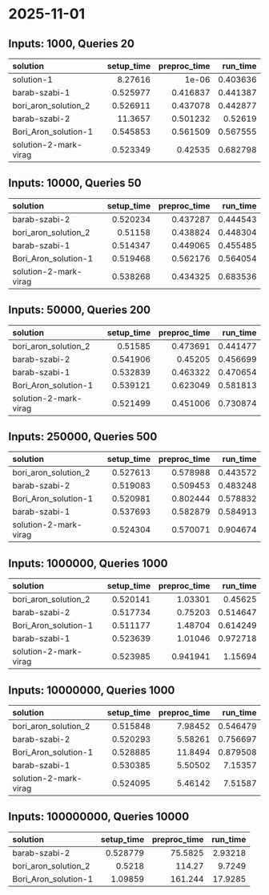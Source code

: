 # 2025-11-01

## Inputs: 1000, Queries 20

| solution              |   setup_time |   preproc_time |   run_time |
|:----------------------|-------------:|---------------:|-----------:|
| solution-1            |     8.27616  |       1e-06    |   0.403636 |
| barab-szabi-1         |     0.525977 |       0.416837 |   0.441387 |
| bori_aron_solution_2  |     0.526911 |       0.437078 |   0.442877 |
| barab-szabi-2         |    11.3657   |       0.501232 |   0.52619  |
| Bori_Aron_solution-1  |     0.545853 |       0.561509 |   0.567555 |
| solution-2-mark-virag |     0.523349 |       0.42535  |   0.682798 |

## Inputs: 10000, Queries 50

| solution              |   setup_time |   preproc_time |   run_time |
|:----------------------|-------------:|---------------:|-----------:|
| barab-szabi-2         |     0.520234 |       0.437287 |   0.444543 |
| bori_aron_solution_2  |     0.51158  |       0.438824 |   0.448304 |
| barab-szabi-1         |     0.514347 |       0.449065 |   0.455485 |
| Bori_Aron_solution-1  |     0.519468 |       0.562176 |   0.564054 |
| solution-2-mark-virag |     0.538268 |       0.434325 |   0.683536 |

## Inputs: 50000, Queries 200

| solution              |   setup_time |   preproc_time |   run_time |
|:----------------------|-------------:|---------------:|-----------:|
| bori_aron_solution_2  |     0.51585  |       0.473691 |   0.441477 |
| barab-szabi-2         |     0.541906 |       0.45205  |   0.456699 |
| barab-szabi-1         |     0.532839 |       0.463322 |   0.470654 |
| Bori_Aron_solution-1  |     0.539121 |       0.623049 |   0.581813 |
| solution-2-mark-virag |     0.521499 |       0.451006 |   0.730874 |

## Inputs: 250000, Queries 500

| solution              |   setup_time |   preproc_time |   run_time |
|:----------------------|-------------:|---------------:|-----------:|
| bori_aron_solution_2  |     0.527613 |       0.578988 |   0.443572 |
| barab-szabi-2         |     0.519083 |       0.509453 |   0.483248 |
| Bori_Aron_solution-1  |     0.520981 |       0.802444 |   0.578832 |
| barab-szabi-1         |     0.537693 |       0.582879 |   0.584913 |
| solution-2-mark-virag |     0.524304 |       0.570071 |   0.904674 |

## Inputs: 1000000, Queries 1000

| solution              |   setup_time |   preproc_time |   run_time |
|:----------------------|-------------:|---------------:|-----------:|
| bori_aron_solution_2  |     0.520141 |       1.03301  |   0.45625  |
| barab-szabi-2         |     0.517734 |       0.75203  |   0.514647 |
| Bori_Aron_solution-1  |     0.511177 |       1.48704  |   0.614249 |
| barab-szabi-1         |     0.523639 |       1.01046  |   0.972718 |
| solution-2-mark-virag |     0.523985 |       0.941941 |   1.15694  |

## Inputs: 10000000, Queries 1000

| solution              |   setup_time |   preproc_time |   run_time |
|:----------------------|-------------:|---------------:|-----------:|
| bori_aron_solution_2  |     0.515848 |        7.98452 |   0.546479 |
| barab-szabi-2         |     0.520293 |        5.58261 |   0.756697 |
| Bori_Aron_solution-1  |     0.528885 |       11.8494  |   0.879508 |
| barab-szabi-1         |     0.530385 |        5.50502 |   7.15357  |
| solution-2-mark-virag |     0.524095 |        5.46142 |   7.51587  |

## Inputs: 100000000, Queries 10000

| solution             |   setup_time |   preproc_time |   run_time |
|:---------------------|-------------:|---------------:|-----------:|
| barab-szabi-2        |     0.528779 |        75.5825 |    2.93218 |
| bori_aron_solution_2 |     0.5218   |       114.27   |    9.7249  |
| Bori_Aron_solution-1 |     1.09859  |       161.244  |   17.9285  |